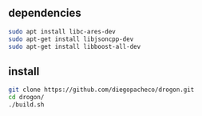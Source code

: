 ## dependencies
```bash
sudo apt install libc-ares-dev
sudo apt-get install libjsoncpp-dev
sudo apt-get install libboost-all-dev
```

## install
```bash
git clone https://github.com/diegopacheco/drogon.git
cd drogon/
./build.sh
```
